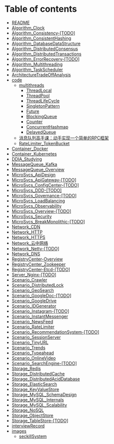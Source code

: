 # Table of contents

* [README](README.md)
* [Algorithm\_Clock](algorithm_clock.md)
* [Algorithm\_Consistency-\[TODO\]](algorithm_consistency-todo.md)
* [Algorithm\_ConsistentHashing](algorithm_consistenthashing.md)
* [Algorithm\_DatabaseDataStructure](algorithm_databasedatastructure.md)
* [Algorithm\_DistributedConsensus](algorithm_distributedconsensus.md)
* [Algorithm\_DistributedTransactions](algorithm_distributedtransactions.md)
* [Algorithm\_ErrorRecovery-\[TODO\]](algorithm_errorrecovery-todo.md)
* [Algorithm\_Multithreading](algorithm_multithreading.md)
* [Algorithm\_TaskScheduler](algorithm_taskscheduler.md)
* [ArchitectureTradeOffAnalysis](architecturetradeoffanalysis.md)
* [code](code/README.md)
  * [multithreads](code/multithreads/README.md)
    * [ThreadLocal](code/multithreads/threadlocal.md)
    * [ThreadPool](code/multithreads/threadpool.md)
    * [ThreadLifeCycle](code/multithreads/threadlifecycle.md)
    * [SingletonPattern](code/multithreads/singletonpattern.md)
    * [Future](code/multithreads/future.md)
    * [BlockingQueue](code/multithreads/blockingqueue.md)
    * [Counter](code/multithreads/counter.md)
    * [ConcurrentHashmap](code/multithreads/concurrenthashmap.md)
    * [DelayedQueue](code/multithreads/delayedqueue.md)
  * [消息队列高手课：动手实现一个简单的RPC框架](code/simple-rpc-framework-master.md)
  * [RateLimiter\_TokenBucket](code/ratelimiter_tokenbucket.md)
* [Container\_Docker](container_docker.md)
* [Container\_Kubernetes](container_kubernetes.md)
* [DDIA\_Studying](ddia_studying.md)
* [MessageQueue\_Kafka](messagequeue_kafka.md)
* [MessageQueue\_Overview](messagequeue_overview.md)
* [MicroSvcs\_ApiDesign](apidesign.md)
* [MicroSvcs\_ApiGateway-\[TODO\]](microsvcs_apigateway-todo.md)
* [MicroSvcs\_ConfigCenter-\[TODO\]](microsvcs_configcenter-todo.md)
* [MicroSvcs\_DDD-\[TODO\]](microsvcs_ddd-todo.md)
* [MicroSvcs\_Governance-\[TODO\]](microsvcs_governance.md)
* [MicroSvcs\_LoadBalancing](microsvcs_loadbalancing.md)
* [MicroSvcs\_Observability](microsvcs_observability.md)
* [MicroSvcs\_Overview-\[TODO\]](microsvcs_overview-todo.md)
* [MicroSvcs\_Security](microsvcs_security.md)
* [MicroSvcs\_BreakMonolithic-\[TODO\]](microsvcs_breakingmonolithic-todo.md)
* [Network\_CDN](network_cdn.md)
* [Network\_HTTP](network_http.md)
* [Network\_HTTPS](network_https.md)
* [Network\_云中网络](network-yun-zhong-wang-luo.md)
* [Network\_Netty-\[TODO\]](network_netty-todo.md)
* [Network\_DNS](network_dns.md)
* [RegistryCenter-Overview](registrycenter-overview.md)
* [RegistryCenter\_Zookeeper](registrycenter_zookeeper.md)
* [RegistryCenter-Etcd-\[TODO\]](registrycenter-etcd-todo.md)
* [Server\_Nginx-\[TODO\]](server_nginx-todo.md)
* [Scenario\_Crawler](scenario_webcrawler.md)
* [Scenario\_DistributedLock](scenario_distributedlock.md)
* [Scenario\_GeoSearch](scenario_geosearch.md)
* [Scenario\_GoogleDoc-\[TODO\]](scenario_googledoc-todo.md)
* [Scenario\_GoogleDrive](scenario_googledrive.md)
* [Scenario\_IDGenerator](scenario_idgenerator.md)
* [Scenario\_Instagram-\[TODO\]](scenario_instagram-todo.md)
* [Scenario\_InstantMessenger](scenario_instantmessenger.md)
* [Scenario\_NewsFeed](scenario_newsfeed.md)
* [Scenario\_RateLimiter](scenario_ratelimiter.md)
* [Scenario\_RecommendationSystem-\[TODO\]](scenario_recommendationsystem-todo.md)
* [Scenario\_SessionServer](scenario_sessionserver.md)
* [Scenario\_TinyURL](scenario_tinyurl.md)
* [Scenario\_Trends](scenario_trends.md)
* [Scenario\_Typeahead](scenario_typeahead.md)
* [Scenario\_OnlineVideo](scenario_onlinevideo.md)
* [Scenario\_SearchEngine-\[TODO\]](scenario_searchengine-todo.md)
* [Storage\_Redis](storage_redis.md)
* [Storage\_DistributedCache](storage_distributedcache.md)
* [Storage\_DistributedAcidDatabase](storage_distributedaciddatabase.md)
* [Storage\_ElasticSearch](storage_elasticsearch.md)
* [Storage\_KeyValueStore](storage_keyvaluestore.md)
* [Storage\_MySQL\_SchemaDesign](storage_mysql_schemadesign.md)
* [Storage\_MySQL\_Internals](storage_mysql_internals.md)
* [Storage\_MySQL\_Scalability](storage_mysql_scalability.md)
* [Storage\_NoSQL](storage_nosql.md)
* [Storage\_ObjectStore](storage_objectstore.md)
* [Storage\_TableStore-\[TODO\]](storage_tablestore-todo.md)
* [interviewRecord](interviewrecord.md)
* [images](images/README.md)
  * [seckillSystem](images/seckillsystem.md)

